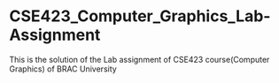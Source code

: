 # CSE423_Computer_Graphics_Lab-Assignment
This is the solution of the Lab assignment of CSE423 course(Computer Graphics) of BRAC University
